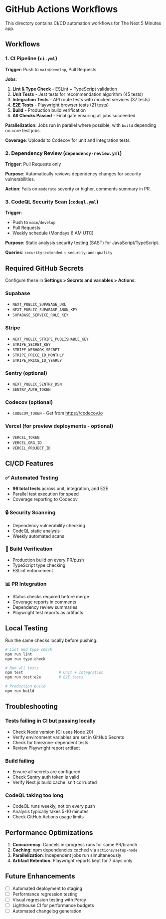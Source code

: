# GitHub Actions Workflows

This directory contains CI/CD automation workflows for The Next 5 Minutes app.

## Workflows

### 1. CI Pipeline (`ci.yml`)
**Trigger**: Push to `main`/`develop`, Pull Requests

**Jobs**:
1. **Lint & Type Check** - ESLint + TypeScript validation
2. **Unit Tests** - Jest tests for recommendation algorithm (45 tests)
3. **Integration Tests** - API route tests with mocked services (37 tests)
4. **E2E Tests** - Playwright browser tests (21 tests)
5. **Build** - Production build verification
6. **All Checks Passed** - Final gate ensuring all jobs succeeded

**Parallelization**: Jobs run in parallel where possible, with `build` depending on core test jobs.

**Coverage**: Uploads to Codecov for unit and integration tests.

### 2. Dependency Review (`dependency-review.yml`)
**Trigger**: Pull Requests only

**Purpose**: Automatically reviews dependency changes for security vulnerabilities.

**Action**: Fails on `moderate` severity or higher, comments summary in PR.

### 3. CodeQL Security Scan (`codeql.yml`)
**Trigger**: 
- Push to `main`/`develop`
- Pull Requests
- Weekly schedule (Mondays 6 AM UTC)

**Purpose**: Static analysis security testing (SAST) for JavaScript/TypeScript.

**Queries**: `security-extended` + `security-and-quality`

## Required GitHub Secrets

Configure these in **Settings > Secrets and variables > Actions**:

### Supabase
- `NEXT_PUBLIC_SUPABASE_URL`
- `NEXT_PUBLIC_SUPABASE_ANON_KEY`
- `SUPABASE_SERVICE_ROLE_KEY`

### Stripe
- `NEXT_PUBLIC_STRIPE_PUBLISHABLE_KEY`
- `STRIPE_SECRET_KEY`
- `STRIPE_WEBHOOK_SECRET`
- `STRIPE_PRICE_ID_MONTHLY`
- `STRIPE_PRICE_ID_YEARLY`

### Sentry (optional)
- `NEXT_PUBLIC_SENTRY_DSN`
- `SENTRY_AUTH_TOKEN`

### Codecov (optional)
- `CODECOV_TOKEN` - Get from https://codecov.io

### Vercel (for preview deployments - optional)
- `VERCEL_TOKEN`
- `VERCEL_ORG_ID`
- `VERCEL_PROJECT_ID`

## CI/CD Features

### ✅ Automated Testing
- **96 total tests** across unit, integration, and E2E
- Parallel test execution for speed
- Coverage reporting to Codecov

### 🔒 Security Scanning
- Dependency vulnerability checking
- CodeQL static analysis
- Weekly automated scans

### 🚀 Build Verification
- Production build on every PR/push
- TypeScript type checking
- ESLint enforcement

### 📊 PR Integration
- Status checks required before merge
- Coverage reports in comments
- Dependency review summaries
- Playwright test reports as artifacts

## Local Testing

Run the same checks locally before pushing:

```bash
# Lint and type check
npm run lint
npm run type-check

# Run all tests
npm test                # Unit + Integration
npm run test:e2e        # E2E tests

# Production build
npm run build
```

## Troubleshooting

### Tests failing in CI but passing locally
- Check Node version (CI uses Node 20)
- Verify environment variables are set in GitHub Secrets
- Check for timezone-dependent tests
- Review Playwright report artifact

### Build failing
- Ensure all secrets are configured
- Check Sentry auth token is valid
- Verify Next.js build cache isn't corrupted

### CodeQL taking too long
- CodeQL runs weekly, not on every push
- Analysis typically takes 5-10 minutes
- Check GitHub Actions usage limits

## Performance Optimizations

1. **Concurrency**: Cancels in-progress runs for same PR/branch
2. **Caching**: npm dependencies cached via `actions/setup-node`
3. **Parallelization**: Independent jobs run simultaneously
4. **Artifact Retention**: Playwright reports kept for 7 days only

## Future Enhancements

- [ ] Automated deployment to staging
- [ ] Performance regression testing
- [ ] Visual regression testing with Percy
- [ ] Lighthouse CI for performance budgets
- [ ] Automated changelog generation
